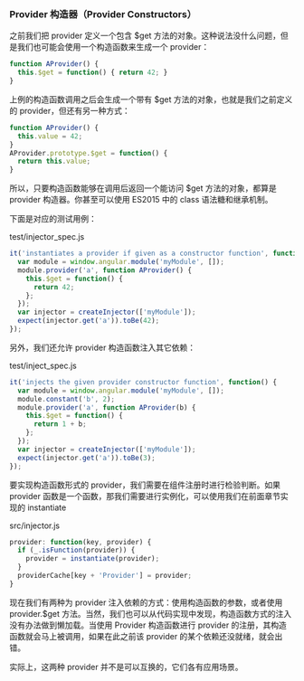 ### Provider 构造器（Provider Constructors）

之前我们把 provider 定义一个包含 $get 方法的对象。这种说法没什么问题，但是我们也可能会使用一个构造函数来生成一个 provider：

```js
function AProvider() {
  this.$get = function() { return 42; }
} 
```

上例的构造函数调用之后会生成一个带有 $get 方法的对象，也就是我们之前定义的 provider，但还有另一种方式：

```js
function AProvider() {
  this.value = 42;
}
AProvider.prototype.$get = function() {
  return this.value;
}
```

所以，只要构造函数能够在调用后返回一个能访问 $get 方法的对象，都算是 provider 构造器。你甚至可以使用 ES2015 中的 class 语法糖和继承机制。

下面是对应的测试用例：

test/injector\_spec.js

```js
it('instantiates a provider if given as a constructor function', function() {
  var module = window.angular.module('myModule', []);
  module.provider('a', function AProvider() {
    this.$get = function() {
      return 42;
    };
  });
  var injector = createInjector(['myModule']);
  expect(injector.get('a')).toBe(42);
});
```

另外，我们还允许 provider 构造函数注入其它依赖：

test/inject\_spec.js

```js
it('injects the given provider constructor function', function() {
  var module = window.angular.module('myModule', []);
  module.constant('b', 2);
  module.provider('a', function AProvider(b) {
    this.$get = function() {
      return 1 + b;
    };
  });
  var injector = createInjector(['myModule']);
  expect(injector.get('a')).toBe(3);
});
```

要实现构造函数形式的 provider，我们需要在组件注册时进行检验判断。如果 provider 函数是一个函数，那我们需要进行实例化，可以使用我们在前面章节实现的 instantiate

src/injector.js

```js
provider: function(key, provider) {
  if (_.isFunction(provider)) {
    provider = instantiate(provider);
  }
  providerCache[key + 'Provider'] = provider;
}
```

现在我们有两种为 provider 注入依赖的方式：使用构造函数的参数，或者使用 provider.$get 方法。当然，我们也可以从代码实现中发现，构造函数方式的注入没有办法做到懒加载。当使用 Provider 构造函数进行 provider 的注册，其构造函数就会马上被调用，如果在此之前该 provider 的某个依赖还没就绪，就会出错。

实际上，这两种 provider 并不是可以互换的，它们各有应用场景。







